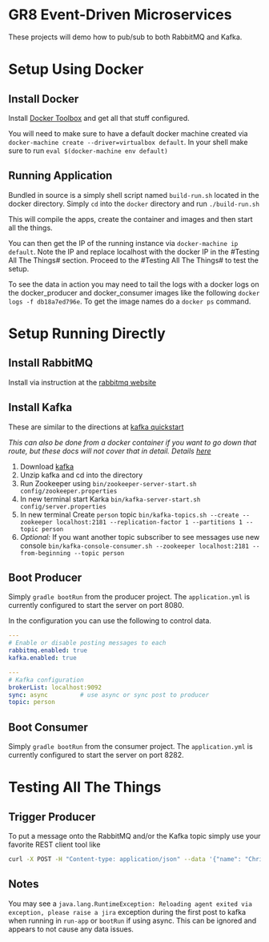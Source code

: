 GR8 Event-Driven Microservices
=======

These projects will demo how to pub/sub to both RabbitMQ and Kafka.

Setup Using Docker
=====

Install Docker
-----
Install [Docker Toolbox](https://docs.docker.com/mac/step_one/) and get all that stuff configured.

You will need to make sure to have a default docker machine created via `docker-machine create --driver=virtualbox default`.  In your shell make sure to run `eval $(docker-machine env default)`

Running Application
----
Bundled in source is a simply shell script named `build-run.sh` located in the docker directory.  Simply `cd` into the `docker` directory and run `./build-run.sh`

This will compile the apps, create the container and images and then start all the things.

You can then get the IP of the running instance via `docker-machine ip default`.  Note the IP and replace localhost with the docker IP in the #Testing All The Things# section.  Proceed to the #Testing All The Things# to test the setup. 

To see the data in action you may need to tail the logs with a docker logs on the docker_producer and docker_consumer images like the following `docker logs -f db18a7ed796e`.  To get the image names do a `docker ps` command.

Setup Running Directly
=====

Install RabbitMQ
---
Install via instruction at the [rabbitmq website](https://www.rabbitmq.com/install-standalone-mac.html)

Install Kafka
---
These are similar to the directions at [kafka quickstart](http://kafka.apache.org/documentation.html#quickstart)

_This can also be done from a docker container if you want to go down that route, but these docs will not cover that in detail. Details [here](https://github.com/wurstmeister/kafka-docker)_

1. Download [kafka](https://www.apache.org/dyn/closer.cgi?path=/kafka/0.9.0.0/kafka_2.11-0.9.0.0.tgz)
2. Unzip kafka and cd into the directory
3. Run Zookeeper using `bin/zookeeper-server-start.sh config/zookeeper.properties`
4. In new terminal start Karka `bin/kafka-server-start.sh config/server.properties`
5. In new terminal Create `person` topic `bin/kafka-topics.sh --create --zookeeper localhost:2181 --replication-factor 1 --partitions 1 --topic person`
6. _Optional:_ If you want another topic subscriber to see messages use new console `bin/kafka-console-consumer.sh --zookeeper localhost:2181 --from-beginning --topic person`

Boot Producer
----
Simply `gradle bootRun` from the producer project.   The `application.yml` is currently configured to start the server on port 8080.

In the configuration you can use the following to control data.

``` yaml
---
# Enable or disable posting messages to each
rabbitmq.enabled: true
kafka.enabled: true

---
# Kafka configuration
brokerList: localhost:9092
sync: async         # use async or sync post to producer
topic: person
```

Boot Consumer
---
Simply `gradle bootRun` from the consumer project.  The `application.yml` is currently configured to start the server on port 8282.



Testing All The Things
======

Trigger Producer
---
To put a message onto the RabbitMQ and/or the Kafka topic simply use your favorite REST client tool like

```bash
curl -X POST -H "Content-type: application/json" --data '{"name": "Christian"}' http://localhost:8080/person
```

Notes
---
You may see a `java.lang.RuntimeException: Reloading agent exited via exception, please raise a jira` exception during the first post to kafka when running in `run-app` or `bootRun` if using async.  This can be ignored and appears to not cause any data issues.
